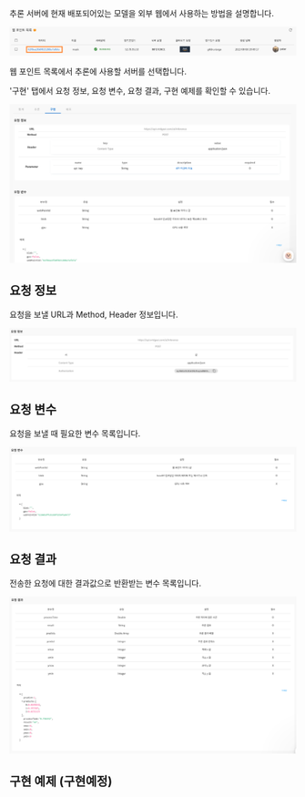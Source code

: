   

추론 서버에 현재 배포되어있는 모델을 외부 웹에서 사용하는 방법을 설명합니다.

  

![img1](https://raw.githubusercontent.com/vazilcompany/vridge-docs/main/img/web_points/inference_server/rest_api_01.png)  


웹 포인트 목록에서 추론에 사용할 서버를 선택합니다.

  

'구현' 탭에서 요청 정보, 요청 변수, 요청 결과, 구현 예제를 확인할 수 있습니다.

![img1](https://raw.githubusercontent.com/vazilcompany/vridge-docs/main/img/web_points/inference_server/rest_api_02.png)  


  

요청 정보
-----


  

요청을 보낼 URL과 Method, Header 정보입니다.

![img1](https://raw.githubusercontent.com/vazilcompany/vridge-docs/main/img/web_points/inference_server/rest_api_03.png)  


요청 변수
-----


  

요청을 보낼 때 필요한 변수 목록입니다.

![img1](https://raw.githubusercontent.com/vazilcompany/vridge-docs/main/img/web_points/inference_server/rest_api_04.png)  


  

요청 결과
-----


전송한 요청에 대한 결과값으로 반환받는 변수 목록입니다.

  

![img1](https://raw.githubusercontent.com/vazilcompany/vridge-docs/main/img/web_points/inference_server/rest_api_05.png)  


  

구현 예제 (구현예정)
------------

